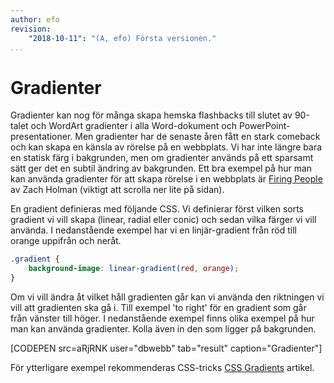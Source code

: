```yaml
---
author: efo
revision:
    "2018-10-11": "(A, efo) Första versionen."
...
```

Gradienter
=======================

Gradienter kan nog för många skapa hemska flashbacks till slutet av 90-talet och WordArt gradienter i alla Word-dokument och PowerPoint-presentationer. Men gradienter har de senaste åren fått en stark comeback och kan skapa en känsla av rörelse på en webbplats. Vi har inte längre bara en statisk färg i bakgrunden, men om gradienter används på ett sparsamt sätt ger det en subtil ändring av bakgrunden. Ett bra exempel på hur man kan använda gradienter för att skapa rörelse i en webbplats är [Firing People](https://zachholman.com/talk/firing-people)  av Zach Holman (viktigt att scrolla ner lite på sidan).

En gradient definieras med följande CSS. Vi definierar först vilken sorts gradient vi vill skapa (linear, radial eller conic) och sedan vilka färger vi vill använda. I nedanstående exempel har vi en linjär-gradient från röd till orange uppifrån och neråt.

```css
.gradient {
    background-image: linear-gradient(red, orange);
}
```

Om vi vill ändra åt vilket håll gradienten går kan vi använda den riktningen vi vill att gradienten ska gå i. Till exempel 'to right' för en gradient som går från vänster till höger. I nedanstående exempel finns olika exempel på hur man kan använda gradienter. Kolla även in den som ligger på bakgrunden.

[CODEPEN src=aRjRNK user="dbwebb" tab="result" caption="Gradienter"]

För ytterligare exempel rekommenderas CSS-tricks [CSS Gradients](https://css-tricks.com/css3-gradients/) artikel.
